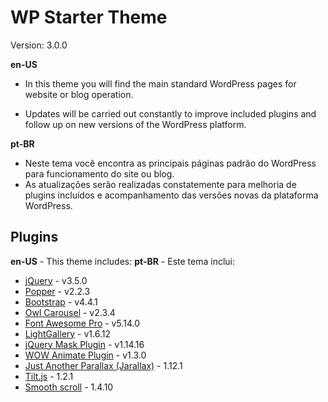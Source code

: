 # WP Starter Theme

Version: 3.0.0

**en-US**

- In this theme you will find the main standard WordPress pages for
  website or blog operation.

- Updates will be carried out constantly to improve included plugins
  and follow up on new versions of the WordPress platform.

**pt-BR**

- Neste tema você encontra as principais páginas padrão do WordPress
  para funcionamento do site ou blog.
- As atualizações serão realizadas constatemente para melhoria de
  plugins incluídos e acompanhamento das versões novas da plataforma
  WordPress.

## Plugins

**en-US** - This theme includes:
**pt-BR** - Este tema inclui:

- [jQuery](https://jquery.com/) - v3.5.0
- [Popper](https://popper.js.org/) - v2.2.3
- [Bootstrap](https://getbootstrap.com/) - v4.4.1
- [Owl Carousel](https://owlcarousel2.github.io/OwlCarousel2/) - v2.3.4
- [Font Awesome Pro](https://fontawesome.com) - v5.14.0
- [LightGallery](http://sachinchoolur.github.io/lightGallery/) - v1.6.12
- [jQuery Mask Plugin](https://igorescobar.github.io/jQuery-Mask-Plugin/) - v1.14.16
- [WOW Animate Plugin](https://wowjs.uk/) - v1.3.0
- [Just Another Parallax (Jarallax)](https://github.com/nk-o/jarallax) - 1.12.1
- [Tilt.js](http://gijsroge.github.io/tilt.js/) - 1.2.1
- [Smooth scroll](https://github.com/gblazex/smoothscroll-for-websites) - 1.4.10
